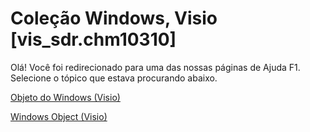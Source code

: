 
# Coleção Windows, Visio [vis_sdr.chm10310]

Olá! Você foi redirecionado para uma das nossas páginas de Ajuda F1. Selecione o tópico que estava procurando abaixo.

[Objeto do Windows (Visio)](http://msdn.microsoft.com/library/3fa64269-adde-3918-9970-3ce412d638f2%28Office.15%29.aspx)

[Windows Object (Visio)](http://msdn.microsoft.com/library/7151eb44-29cd-877d-d885-d1e0ab5498ed.aspx)

